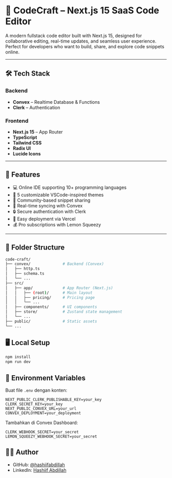 # 🚀 CodeCraft – Next.js 15 SaaS Code Editor


A modern fullstack code editor built with Next.js 15, designed for collaborative editing, real-time updates, and seamless user experience. Perfect for developers who want to build, share, and explore code snippets online.

---

## 🛠 Tech Stack

### Backend
- **Convex** – Realtime Database & Functions
- **Clerk** – Authentication

### Frontend
- **Next.js 15** – App Router
- **TypeScript**
- **Tailwind CSS**
- **Radix UI**
- **Lucide Icons**

---

## 🌟 Features

- 💻 Online IDE supporting 10+ programming languages  
- 🎨 5 customizable VSCode-inspired themes  
- 📁 Community-based snippet sharing  
- 💎 Real-time syncing with Convex  
- 🔒 Secure authentication with Clerk  
- 🚀 Easy deployment via Vercel  
- 💰 Pro subscriptions with Lemon Squeezy  

---

## 📁 Folder Structure

```bash
code-craft/
├── convex/              # Backend (Convex)
│   ├── http.ts
│   ├── schema.ts
│   └── ...
├── src/
│   ├── app/             # App Router (Next.js)
│   │   ├── (root)/      # Main layout
│   │   ├── pricing/     # Pricing page
│   │   └── ...
│   ├── components/      # UI components
│   ├── store/           # Zustand state management
│   └── ...
├── public/              # Static assets
└── ...
```

## 🖥 Local Setup

```bash
npm install
npm run dev
```

## 🔑 Environment Variables

Buat file `.env` dengan konten:
```
NEXT_PUBLIC_CLERK_PUBLISHABLE_KEY=your_key
CLERK_SECRET_KEY=your_key
NEXT_PUBLIC_CONVEX_URL=your_url
CONVEX_DEPLOYMENT=your_deployment
```

Tambahkan di Convex Dashboard:
```
CLERK_WEBHOOK_SECRET=your_secret
LEMON_SQUEEZY_WEBHOOK_SECRET=your_secret
```

## 👨‍💻 Author
- GitHub: [@hashiifabdillah](https://github.com/hashiifab)
- LinkedIn: [Hashiif Abdillah](https://www.linkedin.com/in/hashiif-abdillah-665373297/)
```
